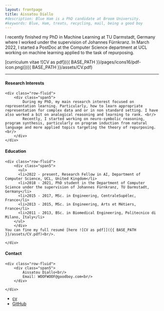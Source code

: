 ```yaml
---
layout: frontpage
title: Aissatou Diallo
#description: Blue Ham is a PhD candidate at Broom University. 
#keywords: Blue, Ham, treats, recycling, mail, being a good boy
---
```


I recently finished my PhD in Machine Learning at TU Darmstadt, Germany where I worked under the supervision of Johannes Fürnkranz. In March 2022, I started a PostDoc at the Computer Science department at UCL working on machine learning applied to the task of repurposing.

[curriculum vitae ![CV as pdf]({{ BASE_PATH }}/pages/icons16/pdf-icon.png)]({{ BASE_PATH }}/assets/CV.pdf)<br/>


---

<div class="container">
<h4><a name="research"></a>Research Interests</h4>

    <div class="row-fluid">
        <div class="span5">
            During my PhD, my main research interest focused on representation learning. Particularly, how to learn appropriate representation for complex data and or in non standard setting. I have also worked a bit on analogical reasoning and learning to rank. <br/>
            Recently, I started working on neuro-symbolic reasoning, program synthesis, particularly on program induction from natural language and more applied topics targeting the theory of repurposing. <br/>
        </div>
    </div>
</div>


<div class="container">
<h4><a name="education"></a>Education</h4>

    <div class="row-fluid">
        <div class="span5">
          <ul>
          <li>2022 - present, Research Fellow in AI, Department of Computer Science, UCL, United Kingdom</li>
          <li>2018 - 2021, PhD student in the Department of Computer Science under the supervision of Johannes Fürnkranz, TU Darmstadt, Germany</li>
          <li>2015 - 2017, MSc. in Engineering, CentraleSupélec, France</li>
          <li>2013 - 2015, MSc. in Engineering, Arts et Métiers, France</li>
          <li>2011 - 2013, BSc. in Biomedical Engineering, Politecnico di Milano, Italy</li>
        </ul>
        </div>
    You can fine my full resumé [here ![CV as pdf]]({{ BASE_PATH }}/assets/CV.pdf)<br/>.

    </div>
</div>

<div class="container">
<h4><a name="Contact"></a>Contact</h4>

    <div class="row-fluid">
        <div class="span5">
            Aissatou Diallo<br/>
            Email: WOOFWOOF@goodboy.com<br/>
        </div>

    </div>
</div>

<div class="navbar">
  <div class="navbar-inner">
      <ul class="nav">
          <li><a href="{{ BASE_PATH }}/assets/CV.pdf">cv</a></li>
          <li><a href="https://github.com/mbcarlos">GitHub</a></li>
          <!--<li><a href="https://twitter.com/dog_feelings">Twitter (@dog_feelings)</a></li>-->
      </ul>
  </div>
</div>